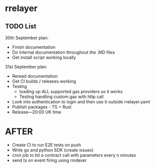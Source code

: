 # rrelayer

## TODO List

30th September plan:
- Finish documentation
- Do internal documentation throughout the .MD files
- Get install script working locally

31st September plan:
- Reread documentation 
- Get CI builds / releases working
- Testing
    - loading up ALL supported gas providers so it works
    - Testing handling custom gas with http call
- Look into authentication to login and then use it outside rrelayer.yaml
- Publish packages - TS + Rust
- Release—20:00 UK time

# AFTER

- Create CI to run E2E tests on push
- Write go and python SDK (create issues)
- cron job to hit a contract call with parameters every n minutes
- send tx on event firing using rindexer